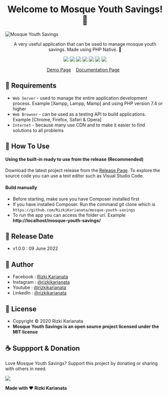 <h1 align="center">Welcome to Mosque Youth Savings! 👋 </h1>

![Mosque Youth Savings](https://user-images.githubusercontent.com/52366240/172875757-513b839d-8626-4525-9c81-db8e9213e588.png)

<p align="center">A very useful application that can be used to manage mosque youth savings. Made using PHP Native. 💖 </p>

<p align="center">
<img src="https://img.shields.io/github/contributors/RizkiKarianata/mosque-youth-savings?style=flat-square">
<img src="https://img.shields.io/github/issues/RizkiKarianata/mosque-youth-savings?style=flat-square">
<img src="https://img.shields.io/github/stars/RizkiKarianata/mosque-youth-savings?style=flat-square"> 
<img src="https://img.shields.io/github/forks/RizkiKarianata/mosque-youth-savings?style=flat-square">
<img src="https://img.shields.io/github/last-commit/RizkiKarianata/mosque-youth-savings.svg?style=flat-square">
<img src="https://img.shields.io/github/languages/code-size/RizkiKarianata/mosque-youth-savings?style=flat-square">
<img src="https://img.shields.io/github/license/RizkiKarianata/mosque-youth-savings?style=flat-square">
</p>

<p align="center">
<a href="https://karianata.com/mosque-youth-savings/demo">Demo Page</a>&nbsp;&nbsp;&nbsp;
<a href="https://karianata.com/mosque-youth-savings/docs">Documentation Page</a>&nbsp;&nbsp;&nbsp;
</p>

## 💾 Requirements

* `Web Server` - used to manage the entire application development process. Example [Xampp, Lampp, Mamp] and using PHP version 7.4 or higher
* `Web Browser` - can be used as a testing API to build applications. Example [Chrome, Firefox, Safari & Opera]
* `Internet` - because many use CDN and to make it easier to find solutions to all problems

## 🎯 How To Use

#### Using the built-in ready to use from the release (Recommended)

Download the latest project release from the [Release Page](https://github.com/RizkiKarianata/mosque-youth-savings "Release Page"). To explore the source code you can use a text editor such as Visual Studio Code.

#### Build manually

* Before starting, make sure you have Composer installed first
* If you have installed Composer. Run the command git clone which is `https://github.com/RizkiKarianata/mosque-youth-savings`
* To run the app you can access the folder url. Example **http://localhost/mosque-youth-savings/**

## 📆 Release Date

* v1.0.0 : 09 June 2022

## 🧑 Author

* Facebook : <a href="https://www.facebook.com/rizky.slankers.3386"> Rizki Karianata</a>
* Instagram : <a href="https://www.instagram.com/rizkikarianata"> @rizkikarianata</a>
* Youtube : <a href="https://www.youtube.com/channel/UCwhkJwsq6swJrerdP0tixJA"> @rizkikarianata</a>
* LinkedIn :  <a href="https://www.linkedin.com/in/rizkikarianata"> @rizkikarianata</a>

## 📝 License

* Copyright © 2020 Rizki Karianata
* **Mosque Youth Savings is an open source project licensed under the MIT license**

## ☕️ Suppport & Donation

Love Mosque Youth Savings? Support this project by donating or sharing with others in need.

<a href="https://www.buymeacoffee.com/rizkikarianata"><img src="https://img.shields.io/badge/Buy_Me_A_Coffee-FFDD00?style=for-the-badge&logo=buy-me-a-coffee&logoColor=black"/> </a>

**Made with ❤️ Rizki Karianata**
